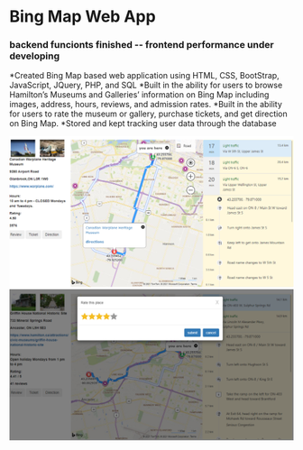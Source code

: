 # Bing Map Web App 

### backend funcionts finished -- frontend performance under developing

*Created Bing Map based web application using HTML, CSS, BootStrap, JavaScript, JQuery, PHP, and SQL
*Built in the ability for users to browse Hamilton’s Museums and Galleries’ information on Bing Map including images, address, hours, reviews, and admission rates.
*Built in the ability for users to rate the museum or gallery, purchase tickets, and get direction on Bing Map.
*Stored and kept tracking user data through the database

<img src = "screenshot2.PNG" >
<img src = "screenshot1.PNG" >

